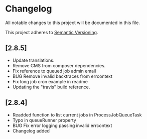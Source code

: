 # Changelog

All notable changes to this project will be documented in this file.

This project adheres to [Semantic Versioning](http://semver.org/).

## [2.8.5]

* Update translations.
* Remove CMS from composer dependencies.
* Fix reference to queued job admin email
* BUG Remove invalid backtraces from errcontext
* Fix long job cron example in readme
* Updating the "travis" build reference.

## [2.8.4]

* Readded function to list current jobs in ProcessJobQueueTask
* Typo in queueRunner property
* BUG Fix error logging passing invalid errcontext
* Changelog added

